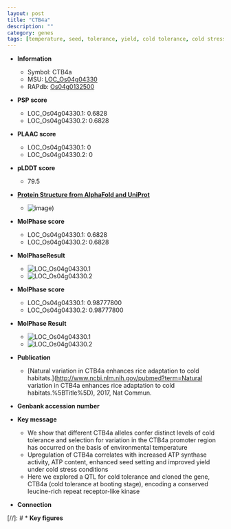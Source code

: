 ```yaml
---
layout: post
title: "CTB4a"
description: ""
category: genes
tags: [temperature, seed, tolerance, yield, cold tolerance, cold stress, stress, Kinase]
---
```


* **Information**  
    + Symbol: CTB4a  
    + MSU: [LOC_Os04g04330](http://rice.plantbiology.msu.edu/cgi-bin/ORF_infopage.cgi?orf=LOC_Os04g04330)  
    + RAPdb: [Os04g0132500](http://rapdb.dna.affrc.go.jp/viewer/gbrowse_details/irgsp1?name=Os04g0132500)  

* **PSP score**  
    + LOC_Os04g04330.1: 0.6828 
    + LOC_Os04g04330.2: 0.6828 

* **PLAAC score**  
    + LOC_Os04g04330.1: 0 
    + LOC_Os04g04330.2: 0 

* **pLDDT score**
    + 79.5

* **[Protein Structure from AlphaFold and UniProt](https://www.uniprot.org/uniprotkb/B9FDG6/entry#structure)**
    + ![image](https://ricepsp.github.io/images/B/AF-B9FDG6-F1.png))

* **MolPhase score**
    + LOC_Os04g04330.1: 0.6828
    + LOC_Os04g04330.2: 0.6828

* **MolPhaseResult**
    + ![LOC_Os04g04330.1](https://ricepsp.github.io/pictures/LOC_Os04g/LOC_Os04g04330.1.png)
    + ![LOC_Os04g04330.2](https://ricepsp.github.io/pictures/LOC_Os04g/LOC_Os04g04330.2.png)

* **MolPhase score**
    + LOC_Os04g04330.1: 0.98777800
    + LOC_Os04g04330.2: 0.98777800

* **MolPhase Result**
    + ![LOC_Os04g04330.1](https://304243504.github.io/Pictures/LOC_Os04g/LOC_Os04g04330.1.png)
    + ![LOC_Os04g04330.2](https://304243504.github.io/Pictures/LOC_Os04g/LOC_Os04g04330.2.png)

* **Publication**  
    + [Natural variation in CTB4a enhances rice adaptation to cold habitats.](http://www.ncbi.nlm.nih.gov/pubmed?term=Natural variation in CTB4a enhances rice adaptation to cold habitats.%5BTitle%5D), 2017, Nat Commun.

* **Genbank accession number**  

* **Key message**  
    + We show that different CTB4a alleles confer distinct levels of cold tolerance and selection for variation in the CTB4a promoter region has occurred on the basis of environmental temperature
    + Upregulation of CTB4a correlates with increased ATP synthase activity, ATP content, enhanced seed setting and improved yield under cold stress conditions
    + Here we explored a QTL for cold tolerance and cloned the gene, CTB4a (cold tolerance at booting stage), encoding a conserved leucine-rich repeat receptor-like kinase

* **Connection**  

[//]: # * **Key figures**  


